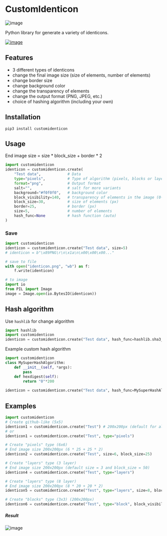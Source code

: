 # CustomIdenticon

![image](https://user-images.githubusercontent.com/22620605/53684108-2c1c3180-3d1a-11e9-84ca-64547fb6ad51.png)

Python library for generate a variety of identicons. 

[![image](https://travis-ci.org/LexSerest/customidenticon.svg?branch=master)](https://travis-ci.org/LexSerest/customidenticon)

## Features

- 3 different types of identicons
- change the final image size (size of elements, number of elements)
- change border size
- change background color 
- change the transparency of elements
- change the output format (PNG, JPEG, etc.)
- choice of hashing algorithm (including your own)


## Installation

`pip3 install customidenticon`

## Usage
End image size = size * block_size + border * 2
```python
import customidenticon
identicon = customidenticon.create(
    "Test data",            # Data
    type="pixels",          # Type of algorithm (pixels, blocks or layers)
    format="png",           # Output format
    salt="",                # salt for more variants
    background="#f0f0f0",   # background color
    block_visibility=140,   # transparency of elements in the image (0-255)
    block_size=30,          # size of elements (px)
    border=25,              # border (px)
    size=5,                 # number of elements
    hash_func=None          # hash function (auto)
)

```

### Save 
```python
import customidenticon
identicon = customidenticon.create("Test data", size=5)
# identicon = b"\x89PNG\r\n\x1a\n\x00\x00\x00..."

# save to file
with open("identicon.png", "wb") as f:
    f.write(identicon)

# to image
import io
from PIL import Image
image = Image.open(io.BytesIO(identicon))
```

## Hash algorithm
Use `hashlib` for change algorithm
```python
import hashlib
import customidenticon
identicon = customidenticon.create("Test data", hash_func=hashlib.sha3_256)
```
Example custom hash algorithm
```python
import customidenticon
class MySuperHashAlgorithm:
    def __init__(self, *args):
        pass
    def hexdigest(self):
        return "0"*200
        
identicon = customidenticon.create("Test data", hash_func=MySuperHashAlgorithm)
```

## Examples

```python
import customidenticon
# Create github-like (5x5)
identicon1 = customidenticon.create("Test") # 200x200px (default for all)
# or
identicon1 = customidenticon.create("Test", type="pixels") 

# Create "pixels" type (6x6)
# End image size 200x200px (6 * 25 + 25 * 2)
identicon2 = customidenticon.create("Test", size=6, block_size=25) 

# Create "layers" type (3 layer)
# End image size 200x200px (default size = 3 and block_size = 50)
identicon4 = customidenticon.create("Test", type="layers")

# Create "layers" type (8 layer)
# End image size 200x200px (8 * 20 + 20 * 2)
identicon5 = customidenticon.create("Test", type="layers", size=8, block_size=20, border=20)

# Create "blocks" type (3x3) (200x200px)
identicon6 = customidenticon.create("Test", type="block", block_visibility=100)
```


##### Result 
![image](https://user-images.githubusercontent.com/22620605/53685533-0c423900-3d2d-11e9-89e0-e3cc7bfa7548.png)
